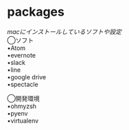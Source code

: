 # packages  
*macにインストールしているソフトや設定*  
◯ソフト  
•Atom  
•evernote  
•slack  
•line  
•google drive  
•spectacle  

◯開発環境  
•ohmyzsh  
•pyenv  
•virtualenv  
